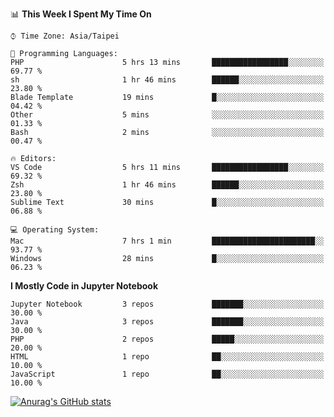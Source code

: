 <!--### Hi there 👋-->

<!--
**treevel/treevel** is a ✨ _special_ ✨ repository because its `README.md` (this file) appears on your GitHub profile.

Here are some ideas to get you started:

- 🔭 I’m currently working on ...
- 🌱 I’m currently learning ...
- 👯 I’m looking to collaborate on ...
- 🤔 I’m looking for help with ...
- 💬 Ask me about ...
- 📫 How to reach me: ...
- 😄 Pronouns: ...
- ⚡ Fun fact: ...
-->

<!--START_SECTION:waka-->
📊 **This Week I Spent My Time On** 

```text
⌚︎ Time Zone: Asia/Taipei

💬 Programming Languages: 
PHP                      5 hrs 13 mins       █████████████████░░░░░░░░   69.77 % 
sh                       1 hr 46 mins        ██████░░░░░░░░░░░░░░░░░░░   23.80 % 
Blade Template           19 mins             █░░░░░░░░░░░░░░░░░░░░░░░░   04.42 % 
Other                    5 mins              ░░░░░░░░░░░░░░░░░░░░░░░░░   01.33 % 
Bash                     2 mins              ░░░░░░░░░░░░░░░░░░░░░░░░░   00.47 % 

🔥 Editors: 
VS Code                  5 hrs 11 mins       █████████████████░░░░░░░░   69.32 % 
Zsh                      1 hr 46 mins        ██████░░░░░░░░░░░░░░░░░░░   23.80 % 
Sublime Text             30 mins             █░░░░░░░░░░░░░░░░░░░░░░░░   06.88 % 

💻 Operating System: 
Mac                      7 hrs 1 min         ███████████████████████░░   93.77 % 
Windows                  28 mins             █░░░░░░░░░░░░░░░░░░░░░░░░   06.23 % 

```

**I Mostly Code in Jupyter Notebook** 

```text
Jupyter Notebook         3 repos             ███████░░░░░░░░░░░░░░░░░░   30.00 % 
Java                     3 repos             ███████░░░░░░░░░░░░░░░░░░   30.00 % 
PHP                      2 repos             █████░░░░░░░░░░░░░░░░░░░░   20.00 % 
HTML                     1 repo              ██░░░░░░░░░░░░░░░░░░░░░░░   10.00 % 
JavaScript               1 repo              ██░░░░░░░░░░░░░░░░░░░░░░░   10.00 % 

```



<!--END_SECTION:waka-->

<!-- GitHub Stats Card-->
[![Anurag's GitHub stats](https://github-readme-stats.vercel.app/api?username=treevel&show_icons=true&theme=monokai&count_private=true)](https://github.com/anuraghazra/github-readme-stats)
